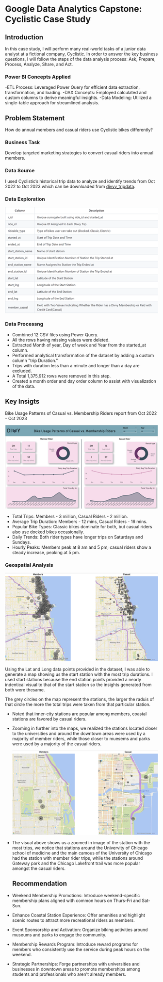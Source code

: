# Google Data Analytics Capstone: Cyclistic Case Study



## Introduction

In this case study, I will perform many real-world tasks of a junior data analyst at a fictional company, Cyclistic. In order to answer the key business questions, I will follow the steps of the data analysis process: Ask, Prepare, Process, Analyze, Share, and Act.


### Power BI Concepts Applied

-ETL Process: Leveraged Power Query for efficient data extraction, transformation, and loading.
-DAX Concepts: Employed calculated and custom columns to derive meaningful insights.
-Data Modeling: Utilized a single-table approach for streamlined analysis.


## Problem Statement

How do annual members and casual riders use Cyclistic bikes differently?

### Business Task

Develop targeted marketing strategies to convert casual riders into annual members.

### Data Source

I used Cyclistic’s historical trip data to analyze and identify trends from Oct 2022 to Oct 2023 which can be downloaded from [divvy_tripdata](https://divvy-tripdata.s3.amazonaws.com/index.html). 


### Data Exploration

![](Data_explore.png)


### Data Processng

- Combined 12 CSV files using Power Query.
- All the rows having missing values were deleted.
- Extracted Month of year, Day of week and Year from the started_at column. 
- Performed analytical transformation of the dataset by adding a custom column "trip Duration."
- Trips with duration less than a minute and longer than a day are excluded.
- A Total 1,375,912 rows were removed in this step.
- Created a month order and day order column to assist with visualization of the data.

  
## Key Insigts 

Bike Usage Patterns of Casual vs. Membership Riders report from Oct 2022 - Oct 2023 

![](Divvy_bikeshare_report.png)

- Total Trips: Members - 3 million, Casual Riders - 2 million.
- Average Trip Duration: Members - 12 mins, Casual Riders - 16 mins.
- Popular Bike Types: Classic bikes dominate for both, but casual riders also use docked bikes occasionally.
- Daily Trends: Both rider types have longer trips on Saturdays and Sundays.
- Hourly Peaks: Members peak at 8 am and 5 pm; casual riders show a steady increase, peaking at 5 pm.


### Geospatial Analysis

![](Divvy_bikeshare_map.png)

Using the Lat and Long data points provided in the dataset, I was able to generate a map showing us the start station with the most trip durations.
I used start stations because the end station points provided a nearly indentical visual to that of the start station so the insights generated from both were thesame.

The grey circles on the map represent the stations, the larger the raduis of that circle the more the total trips were taken from that particular station.

- Noted that inner-city stations are popular among members, coastal stations are favored by casual riders.
- Zooming in further into the maps, we realized the stations located closer to the universities and around the downtown areas were used by a majority of member riders, while those closer to muesems and parks 
  were used by a majority of the casual riders.

  ![](Zoomed_map.png)

- The visual above shows us a zoomed in image of the station with the most trips, we notice that stations around the Univervity of Chicago school of medicine and the main camous of the University of Chicago had 
  the station with member rider trips, while the stations around Gateway park and the Chicago Lakefront trail was more popular amongst the casual riders.


  ## Recommendation

- Weekend Membership Promotions: Introduce weekend-specific membership plans aligned with common hours on Thurs-Fri and Sat-Sun.
- Enhance Coastal Station Experience: Offer amenities and highlight scenic routes to attract more recreational riders as members.
- Event Sponsorship and Activation: Organize biking activities around museums and parks to engage the community.
- Membership Rewards Program: Introduce reward programs for members who consistently use the service during peak hours on the weekend.
- Strategic Partnerships: Forge partnerships with universities and businesses in downtown areas to promote memberships among students and professionals who aren't already members.
  

  







  
 
